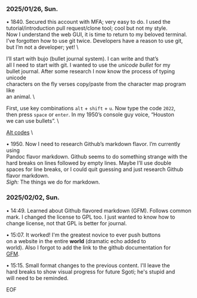 ### 2025/01/26, Sun. ###

• 1840. Secured this account with MFA; very easy to do.  I used the \
tutorial/introduction pull request/clone tool; cool but not my style. \
Now I understand the web GUI, it is time to return to my beloved terminal. \
I’ve forgotten how to use git twice.  Developers have a reason to use git, \
but I’m not a developer; yet! \

I’ll start with bujo (bullet journal system).  I can write and that’s \
all I need to start with git.  I wanted to use the *unicode bullet* for my \
bullet journal.  After some research I now know the process of typing unicode \
characters on the fly verses copy/paste from the character map program like \
an animal. \

First, use key combinations `alt` + `shift` + `u`.  Now type the code `2022`, \
then press `space` or `enter`.  In my 1950’s console guy voice, “Houston \
we can use bullets”. \

[Alt codes](https://en.wikipedia.org/wiki/Alt_code) \

• 1950. Now I need to research Github’s markdown flavor. I’m currently using  
Pandoc flavor markdown. Github seems to do something strange with the  
hard breaks on lines followed by empty lines. Maybe I’ll use double  
spaces for line breaks, or I could quit guessing and just research Github  
flavor markdown.  
*Sigh:*  The things we do for markdown.  

### 2025/02/02, Sun. ###

• 14:49. Learned about Github flavored markdown (GFM). Follows common  
mark. I changed the license to GPL too. I just wanted to know how to  
change license, not that GPL is better for journal.  

• 15:07. It worked! I'm the greatest novice to ever push buttons  
on a website in the entire **world** (dramatic echo added to  
world). Also I forgot to add the link to the github documentation for  
[GFM](https://github.github.com/gfm/).  

• 15:15. Small format changes to the previous content. I'll leave the  
hard breaks to show visual progress for future Sgoti; he's stupid and  
will need to be reminded.  

EOF
